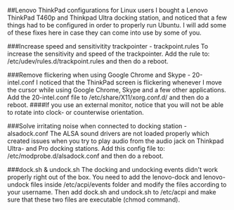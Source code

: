 ##Lenovo ThinkPad configurations for Linux users
I bought a Lenovo ThinkPad T460p and Thinkpad Ultra docking station, and noticed that a few things had to be configured in order to properly run Ubuntu. I will add some of these fixes here in case they can come into use by some of you.

###Increase speed and sensitivitity trackpointer - trackpoint.rules
To increase the sensitivity and speed of the trackpointer. Add the rule to: /etc/udev/rules.d/trackpoint.rules and then do a reboot.

###Remove flickering when using Google Chrome and Skype - 20-intel.conf
I noticed that the ThinkPad screen is flickering whenever I move the cursor while using Google Chrome, Skype and a few other applications. Add the 20-intel.conf file to /etc/share/X11/xorg.conf.d/ and then do a reboot. 
####If you use an external monitor, notice that you will not be able to rotate into clock- or counterwise orientation. 

###Solve irritating noise when connected to docking station - alsadock.conf 
The ALSA sound drivers are not loaded properly which created issues when you try to play audio from the audio jack on Thinkpad Ultra- and Pro docking stations. Add this config file to: /etc/modprobe.d/alsadock.conf and then do a reboot.

###dock.sh & undock.sh
The docking and undocking events didn't work properly right out of the box. You need to add the lenovo-dock and lenovo-undock files inside /etc/acpi/events folder and modify the files according to your username. Then add dock.sh and undock.sh to /etc/acpi and make sure that these two files are executable (chmod command).
